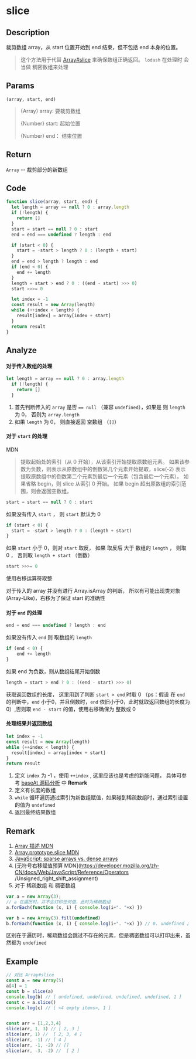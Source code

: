 # slice 

## Description 
裁剪数组 array，从 start 位置开始到 end 结束，但不包括 end 本身的位置。

> 这个方法用于代替 [Array#slice](https://developer.mozilla.org/zh-CN/docs/Web/JavaScript/Reference/Global_Objects/Array/slice) 来确保数组正确返回。 `lodash` 在处理时 会当做 稠密数组来处理

## Params
`(array, start, end)`
> {Array} array: 要裁剪数组
>
> {Number} start: 起始位置
>
> {Number} end： 结束位置
>

## Return
`Array` -- 裁剪部分的新数组

## Code
```js
function slice(array, start, end) {
  let length = array == null ? 0 : array.length
  if (!length) {
    return []
  }
  start = start == null ? 0 : start
  end = end === undefined ? length : end

  if (start < 0) {
    start = -start > length ? 0 : (length + start)
  }
  end = end > length ? length : end
  if (end < 0) {
    end += length
  }
  length = start > end ? 0 : ((end - start) >>> 0)
  start >>>= 0

  let index = -1
  const result = new Array(length)
  while (++index < length) {
    result[index] = array[index + start]
  }
  return result
}
```
## Analyze
#### 对于传入数组的处理
```js
let length = array == null ? 0 : array.length
  if (!length) {
    return []
  }
```
1. 首先判断传入的 `array` 是否 `== null` （兼容 `undefined`），如果是 则 `length` 为 0， 否则为 `array.length`
2. 如果 `length` 为 0， 则直接返回 空数组 （`[]`）
#### 对于 `start` 的处理
MDN
> 提取起始处的索引（从 0 开始），从该索引开始提取原数组元素。
  如果该参数为负数，则表示从原数组中的倒数第几个元素开始提取，slice(-2) 表示提取原数组中的倒数第二个元素到最后一个元素（包含最后一个元素）。
  如果省略 begin，则 slice 从索引 0 开始。
  如果 begin 超出原数组的索引范围，则会返回空数组。
>

```js
start = start == null ? 0 : start
```
如果没有传入 `start` ， 则 `start` 默认为 0

```js
if (start < 0) {
  start = -start > length ? 0 : (length + start)
}
```
如果 `start` 小于 0，则对 `start` 取反， 如果 取反后 大于 数组的 `length` ， 则取 0 ， 否则取 `length + start` （倒数）
```js
start >>>= 0
```
使用右移运算符取整 

对于传入的 array 并没有进行 Array.isArray 的判断， 所以有可能出现类对象(Array-Like)，右移为了保证 start 的准确性

#### 对于 `end` 的处理

```js
end = end === undefined ? length : end
```
如果没有传入 `end` 则 取数组的 `length`

```js
if (end < 0) {
    end += length
}
```
如果 end 为负数，则从数组结尾开始倒数
```js
length = start > end ? 0 : ((end - start) >>> 0)
```
获取返回数组的长度， 这里用到了判断 `start > end` 时取 0 （ps：假设 在 `end` 的判断中，`end` 小于0，并且倒数时，`end` 依旧小于0，此时就取返回数组的长度为 0）,否则取 `end - start` 的值，使用右移确保为 整数或 0

#### 处理结果并返回数组
```js
let index = -1
const result = new Array(length)
while (++index < length) {
  result[index] = array[index + start]
}
return result
```
1. 定义 `index` 为 -1 ，使用 `++index` , 这里应该也是考虑的新能问题， 具体可参考 [baseAt 源码分析](../internal/baseAt.md) 中 **Remark**
2. 定义有长度的数组
3. `while` 循环遍历通过索引为新数组赋值，如果碰到稀疏数组时，通过索引设置的值为 `undefined`
4. 返回最终结果数组
## Remark
1. [Array 描述 MDN](https://developer.mozilla.org/zh-CN/docs/Web/JavaScript/Reference/Global_Objects/Array#%E6%8F%8F%E8%BF%B0)
2. [Array.prototype.slice MDN](https://developer.mozilla.org/zh-CN/docs/Web/JavaScript/Reference/Global_Objects/Array/slice)
3. [JavaScript: sparse arrays vs. dense arrays](https://2ality.com/2012/06/dense-arrays.html)
4. [无符号右移赋值预算 MDN](https://developer.mozilla.org/zh-CN/docs/Web/JavaScript/Reference/Operators
/Unsigned_right_shift_assignment)
5. 对于 稀疏数组 和 稠密数组
```js
var a = new Array(3);
// a 在遍历时，并不会打印任何值，此时为稀疏数组
a.forEach(function (x, i) { console.log(i+". "+x) }) 

var b = new Array(3).fill(undefined)
b.forEach(function (x, i) { console.log(i+". "+x) }) // 0. undefined ; 1. undefined; 2. undefined;
```
区别在于遍历时，稀疏数组会跳过不存在的元素，但是稠密数组可以打印出来，虽然都为 `undefined`
## Example
```js
// 对比 Array#slice
const a = new Array(5)
a[4] = 1
const b = slice(a)
console.log(b) // [ undefined, undefined, undefined, undefined, 1 ]
const c = a.slice() 
console.log(c) // [ <4 empty items>, 1 ]


const arr = [1,2,3,4]
slice(arr, 1, 3) // [ 2, 3 ]
slice(arr, 1) //  [ 2, 3, 4 ]
slice(arr, -1) // [ 4 ]
slice(arr, -1, -2) // []
slice(arr, -3, -2) //  [ 2 ]
```
